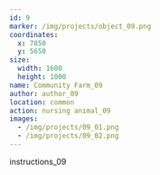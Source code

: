 ```yaml
---
id: 9
marker: /img/projects/object_09.png
coordinates:
  x: 7850
  y: 5650
size:
  width: 1600
  height: 1000
name: Community Farm_09
author: author_09
location: common
action: nursing animal_09
images:
  - /img/projects/09_01.png
  - /img/projects/09_02.png
---
```


instructions_09
